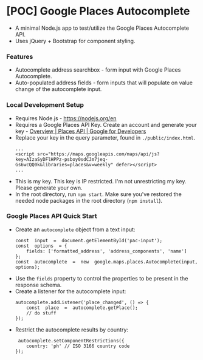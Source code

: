 # [POC] Google Places Autocomplete
- A minimal Node.js app to test/utilize the Google Places Autocomplete API.
- Uses jQuery + Bootstrap for component styling.

### Features
- Autocomplete address searchbox - form input with Google Places Autocomplete.
- Auto-populated address fields - form inputs that will populate on value change of the autocomplete input.

### Local Development Setup
- Requires Node.js - https://nodejs.org/en
- Requires a Google Places API Key. Create an account and generate your key - [Overview | Places API | Google for Developers](https://developers.google.com/maps/documentation/places/web-service/overview)
- Replace your key in the query parameter, found in `./public/index.html`.
	```
	...
	<script src="https://maps.googleapis.com/maps/api/js?key=AIzaSyDFlHPPz-psboy0sdCJm7jeq-Gs6wcQQ0k&libraries=places&v=weekly" defer></script>
	...
	```
- This is my key. This key is IP restricted. I'm not unrestricting my key. Please generate your own.
- In the root directory, run `npm start`. Make sure you've restored the needed node packages in the root directory (`npm install`).

### Google Places API Quick Start
- Create an `autocomplete` object from a text input:
	```
	const  input  =  document.getElementById('pac-input');
	const  options  = {
		fields: ['formatted_address', 'address_components', 'name']
	};
	const  autocomplete  =  new  google.maps.places.Autocomplete(input, options);
	```
- Use the `fields` property to control the properties to be present in the response schema.
- Create a listener for the autocomplete input:
	```
	autocomplete.addListener('place_changed', () => {
		const  place  =  autocomplete.getPlace();
		// do stuff 
	});
	```
- Restrict the autocomplete results by country: 
	```
	 autocomplete.setComponentRestrictions({
		country: 'ph' // ISO 3166 country code
	});
	```